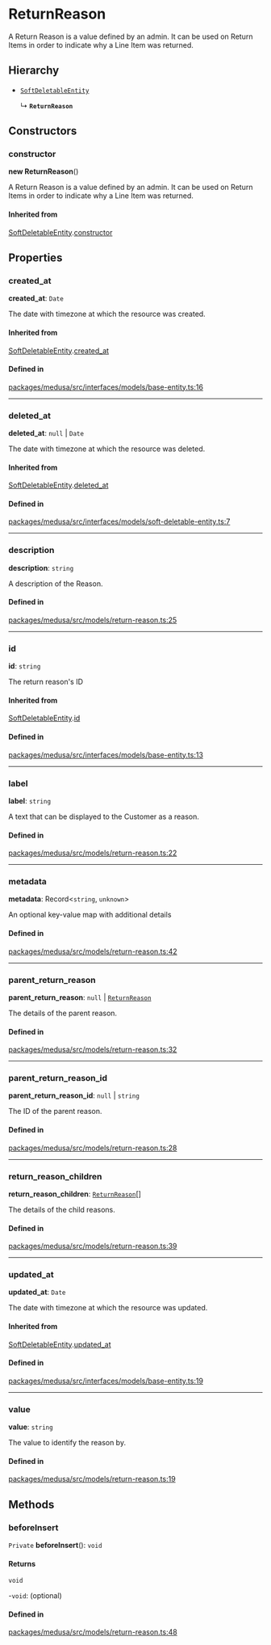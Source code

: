 # ReturnReason

A Return Reason is a value defined by an admin. It can be used on Return Items in order to indicate why a Line Item was returned.

## Hierarchy

- [`SoftDeletableEntity`](SoftDeletableEntity.md)

  ↳ **`ReturnReason`**

## Constructors

### constructor

**new ReturnReason**()

A Return Reason is a value defined by an admin. It can be used on Return Items in order to indicate why a Line Item was returned.

#### Inherited from

[SoftDeletableEntity](SoftDeletableEntity.md).[constructor](SoftDeletableEntity.md#constructor)

## Properties

### created\_at

 **created\_at**: `Date`

The date with timezone at which the resource was created.

#### Inherited from

[SoftDeletableEntity](SoftDeletableEntity.md).[created_at](SoftDeletableEntity.md#created_at)

#### Defined in

[packages/medusa/src/interfaces/models/base-entity.ts:16](https://github.com/medusajs/medusa/blob/3d9f5ae63/packages/medusa/src/interfaces/models/base-entity.ts#L16)

___

### deleted\_at

 **deleted\_at**: ``null`` \| `Date`

The date with timezone at which the resource was deleted.

#### Inherited from

[SoftDeletableEntity](SoftDeletableEntity.md).[deleted_at](SoftDeletableEntity.md#deleted_at)

#### Defined in

[packages/medusa/src/interfaces/models/soft-deletable-entity.ts:7](https://github.com/medusajs/medusa/blob/3d9f5ae63/packages/medusa/src/interfaces/models/soft-deletable-entity.ts#L7)

___

### description

 **description**: `string`

A description of the Reason.

#### Defined in

[packages/medusa/src/models/return-reason.ts:25](https://github.com/medusajs/medusa/blob/3d9f5ae63/packages/medusa/src/models/return-reason.ts#L25)

___

### id

 **id**: `string`

The return reason's ID

#### Inherited from

[SoftDeletableEntity](SoftDeletableEntity.md).[id](SoftDeletableEntity.md#id)

#### Defined in

[packages/medusa/src/interfaces/models/base-entity.ts:13](https://github.com/medusajs/medusa/blob/3d9f5ae63/packages/medusa/src/interfaces/models/base-entity.ts#L13)

___

### label

 **label**: `string`

A text that can be displayed to the Customer as a reason.

#### Defined in

[packages/medusa/src/models/return-reason.ts:22](https://github.com/medusajs/medusa/blob/3d9f5ae63/packages/medusa/src/models/return-reason.ts#L22)

___

### metadata

 **metadata**: Record<`string`, `unknown`\>

An optional key-value map with additional details

#### Defined in

[packages/medusa/src/models/return-reason.ts:42](https://github.com/medusajs/medusa/blob/3d9f5ae63/packages/medusa/src/models/return-reason.ts#L42)

___

### parent\_return\_reason

 **parent\_return\_reason**: ``null`` \| [`ReturnReason`](ReturnReason.md)

The details of the parent reason.

#### Defined in

[packages/medusa/src/models/return-reason.ts:32](https://github.com/medusajs/medusa/blob/3d9f5ae63/packages/medusa/src/models/return-reason.ts#L32)

___

### parent\_return\_reason\_id

 **parent\_return\_reason\_id**: ``null`` \| `string`

The ID of the parent reason.

#### Defined in

[packages/medusa/src/models/return-reason.ts:28](https://github.com/medusajs/medusa/blob/3d9f5ae63/packages/medusa/src/models/return-reason.ts#L28)

___

### return\_reason\_children

 **return\_reason\_children**: [`ReturnReason`](ReturnReason.md)[]

The details of the child reasons.

#### Defined in

[packages/medusa/src/models/return-reason.ts:39](https://github.com/medusajs/medusa/blob/3d9f5ae63/packages/medusa/src/models/return-reason.ts#L39)

___

### updated\_at

 **updated\_at**: `Date`

The date with timezone at which the resource was updated.

#### Inherited from

[SoftDeletableEntity](SoftDeletableEntity.md).[updated_at](SoftDeletableEntity.md#updated_at)

#### Defined in

[packages/medusa/src/interfaces/models/base-entity.ts:19](https://github.com/medusajs/medusa/blob/3d9f5ae63/packages/medusa/src/interfaces/models/base-entity.ts#L19)

___

### value

 **value**: `string`

The value to identify the reason by.

#### Defined in

[packages/medusa/src/models/return-reason.ts:19](https://github.com/medusajs/medusa/blob/3d9f5ae63/packages/medusa/src/models/return-reason.ts#L19)

## Methods

### beforeInsert

`Private` **beforeInsert**(): `void`

#### Returns

`void`

-`void`: (optional) 

#### Defined in

[packages/medusa/src/models/return-reason.ts:48](https://github.com/medusajs/medusa/blob/3d9f5ae63/packages/medusa/src/models/return-reason.ts#L48)
